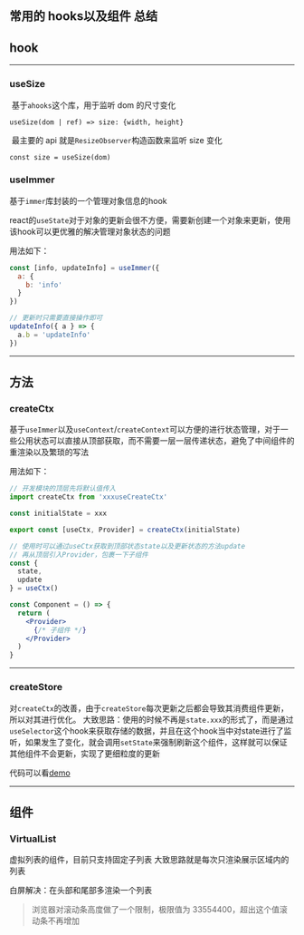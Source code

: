 ## 常用的 hooks以及组件 总结

## hook

---

### useSize

​ 基于`ahooks`这个库，用于监听 dom 的尺寸变化

`useSize(dom | ref) => size: {width, height}`

​ 最主要的 api 就是`ResizeObserver`构造函数来监听 size 变化

```react
const size = useSize(dom)
```

### useImmer

基于`immer`库封装的一个管理对象信息的hook

react的`useState`对于对象的更新会很不方便，需要新创建一个对象来更新，使用该hook可以更优雅的解决管理对象状态的问题

用法如下：

```jsx
const [info, updateInfo] = useImmer({
  a: {
    b: 'info'
  }
})

// 更新时只需要直接操作即可
updateInfo({ a } => {
  a.b = 'updateInfo'
})

```

---

## 方法

### createCtx

基于`useImmer`以及`useContext`/`createContext`可以方便的进行状态管理，对于一些公用状态可以直接从顶部获取，而不需要一层一层传递状态，避免了中间组件的重渲染以及繁琐的写法

用法如下：

```jsx
// 开发模块的顶层先将默认值传入
import createCtx from 'xxxuseCreateCtx'

const initialState = xxx

export const [useCtx, Provider] = createCtx(initialState)

// 使用时可以通过useCtx获取到顶部状态state以及更新状态的方法update
// 再从顶层引入Provider，包裹一下子组件
const {
  state,
  update
} = useCtx()

const Component = () => {
  return (
    <Provider>
      {/* 子组件 */}
    </Provider>  
  )
}

```

---

### createStore

对`createCtx`的改善，由于`createStore`每次更新之后都会导致其消费组件更新，所以对其进行优化。
大致思路：使用的时候不再是`state.xxx`的形式了，而是通过`useSelector`这个hook来获取存储的数据，并且在这个hook当中对state进行了监听，如果发生了变化，就会调用`setState`来强制刷新这个组件，这样就可以保证其他组件不会更新，实现了更细粒度的更新

代码可以看[demo](./src/demo/checkMiniStore/)

---

## 组件

### VirtualList

虚拟列表的组件，目前只支持固定子列表
大致思路就是每次只渲染展示区域内的列表

白屏解决：在头部和尾部多渲染一个列表

> 浏览器对滚动条高度做了一个限制，极限值为 33554400，超出这个值滚动条不再增加
